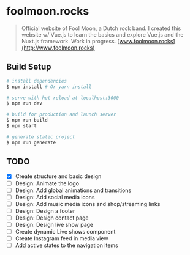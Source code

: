 # foolmoon.rocks

> Official website of Fool Moon, a Dutch rock band. 
I created this website w/ Vue.js to learn the basics and explore Vue.js and the Nuxt.js framework. Work in progress.
[www.foolmoon.rocks](http://www.foolmoon.rocks)

## Build Setup

``` bash
# install dependencies
$ npm install # Or yarn install

# serve with hot reload at localhost:3000
$ npm run dev

# build for production and launch server
$ npm run build
$ npm start

# generate static project
$ npm run generate
```

## TODO
* [x] Create structure and basic design
* [ ] Design: Animate the logo
* [ ] Design: Add global animations and transitions
* [ ] Design: Add social media icons
* [ ] Design: Add music media icons and shop/streaming links
* [ ] Design: Design a footer
* [ ] Design: Design contact page
* [ ] Design: Design live show page
* [ ] Create dynamic Live shows component
* [ ] Create Instagram feed in media view
* [ ] Add active states to the navigation items
